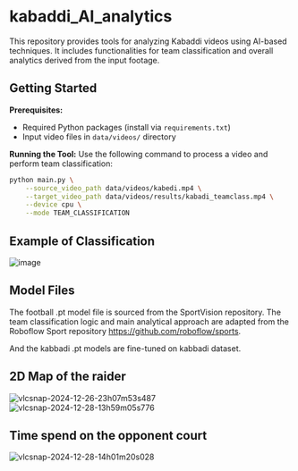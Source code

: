 # kabaddi_AI_analytics

This repository provides tools for analyzing Kabaddi videos using AI-based techniques. It includes functionalities for team classification and overall analytics derived from the input footage.

## Getting Started

**Prerequisites:**
- Required Python packages (install via `requirements.txt`)
- Input video files in `data/videos/` directory

**Running the Tool:**
Use the following command to process a video and perform team classification:

```bash
python main.py \
    --source_video_path data/videos/kabedi.mp4 \
    --target_video_path data/videos/results/kabadi_teamclass.mp4 \
    --device cpu \
    --mode TEAM_CLASSIFICATION
```
## Example of Classification
![image](https://github.com/user-attachments/assets/2de5b86b-a019-43a6-b833-c24a5bae3f20)

## Model Files

The football .pt model file is sourced from the SportVision repository.
The team classification logic and main analytical approach are adapted from the Roboflow Sport repository https://github.com/roboflow/sports.

And the kabbadi .pt models are fine-tuned on kabbadi dataset.


## 2D Map of the raider
![vlcsnap-2024-12-26-23h07m53s487](https://github.com/user-attachments/assets/842b2428-1b19-4113-af97-2023ba9e161a)
![vlcsnap-2024-12-28-13h59m05s776](https://github.com/user-attachments/assets/25b1555d-7694-4194-ad3e-ce4a45e5ebca)

## Time spend on the opponent court
![vlcsnap-2024-12-28-14h01m20s028](https://github.com/user-attachments/assets/c830a5a5-03a2-4629-9dc0-9c7092351ff6)
